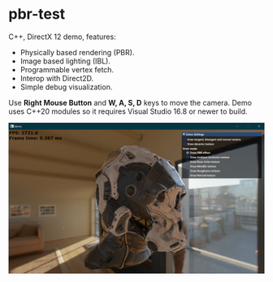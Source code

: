 # pbr-test

C++, DirectX 12 demo, features:
* Physically based rendering (PBR).
* Image based lighting (IBL).
* Programmable vertex fetch.
* Interop with Direct2D.
* Simple debug visualization.

Use <b>Right Mouse Button</b> and <b>W, A, S, D</b> keys to move the camera.
Demo uses C++20 modules so it requires Visual Studio 16.8 or newer to build.

![image](/pbr-test.png)
